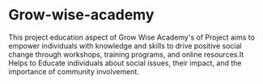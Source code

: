 # Grow-wise-academy
This project education aspect of Grow Wise Academy's of Project aims to empower individuals with knowledge and skills to drive positive social change through workshops, training programs, and online resources.It Helps to Educate individuals about social issues, their impact, and the importance of community involvement.
